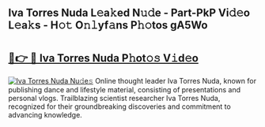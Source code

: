 ## Iva Torres Nuda L𝚎a𝚔ed N𝚞𝚍e - Part-PkP Vi𝚍𝚎o L𝚎a𝚔s - H𝚘𝚝 O𝚗𝚕yf𝚊ns P𝚑𝚘tos gA5Wo

# <h2><a href="http://kf469l.oniu.top/?m=Iva+Torres+Nuda">🔗👉 🔴 Iva Torres Nuda P𝚑ot𝚘𝚜 V𝚒d𝚎o</a></h2>

[![Iva Torres Nuda Nu𝚍e𝚜](https://i.imgur.com/0qMVB7G.gif)](http://kf469l.oniu.top/?m=Iva+Torres+Nuda)
Online thought leader Iva Torres Nuda, known for publishing dance and lifestyle material, consisting of presentations and personal vlogs. Trailblazing scientist researcher Iva Torres Nuda, recognized for their groundbreaking discoveries and commitment to advancing knowledge.  
